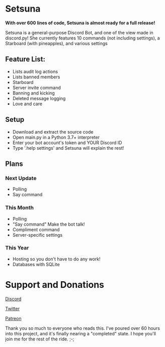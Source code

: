 # Setsuna
**With over 600 lines of code, Setsuna is almost ready for a full release!**

Setsuna is a general-purpose Discord Bot, and one of the view made in discord.py!
She currently features 10 commands (not including settings), a Starboard (with pineapples), and various settings
## Feature List:
- Lists audit log actions
- Lists banned members
- Starboard
- Server invite command
- Banning and kicking
- Deleted message logging
- Love and care
## Setup
- Download and extract the source code
- Open main.py in a Python 3.7+ interpreter
- Enter your bot account's token and YOUR Discord ID
- Type '.help settings' and Setsuna will explain the rest!
## Plans
### Next Update
- Polling
- Say command
### This Month
- Polling
- "Say command" Make the bot talk!
- Compliment command
- Server-specific settings
### This Year
- Hosting so you don't have to do any work!
- Databases with SQLite
# Support and Donations
[Discord](https://discord.gg/calamari)

[Twitter](https://twitter.com/J_umpy)

[Patreon](https://www.patreon.com/jumpyvonvagabond)

Thank you so much to everyone who reads this. I've poured over 60 hours into this project, and it's finally nearing a "completed" state. I hope you'll join me for the rest of the ride. ;-;
